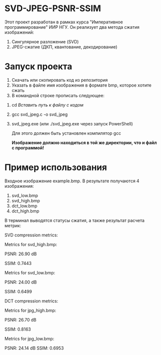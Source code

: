 # SVD-JPEG-PSNR-SSIM

Этот проект разработан в рамках курса "Императивное программирование" ИИР НГУ. Он реализует два метода сжатия изображений:  
1. Сингулярное разложение (SVD)  
2. JPEG-сжатие (ДКП, квантование, декодирование)  

# Запуск проекта
1. Скачать или скопировать код из репозитория
2. Указать в файле имя изображения в формате bmp, которое хотите сжать
3. В командной строке прописать следующее:

1) cd *Вставить путь к файлу с кодом*
2) gcc svd_jpeg.c -o svd_jpeg
3) svd_jpeg.exe (или ./svd_jpeg.exe через запуск PowerShell)

   Для этого должен быть установлен компилятор gcc

   **Изображение должно находиться в той же директории, что и файл с программой!**

# Пример использования
Входное изображение example.bmp. В результате получаются 4 изображения:
1. svd_low.bmp
2. svd_high.bmp
3. dct_low.bmp
4. dct_high.bmp
   
В терминал выводятся статусы сжатия, а также результат расчета метрик:

SVD compression metrics:

Metrics for svd_high.bmp:

PSNR: 26.90 dB

SSIM: 0.7443

Metrics for svd_low.bmp:

PSNR: 24.00 dB

SSIM: 0.6499

DCT compression metrics:

Metrics for jpg_high.bmp:

PSNR: 26.70 dB

SSIM: 0.8163

Metrics for jpg_low.bmp:

PSNR: 24.14 dB
SSIM: 0.6953


  
   

